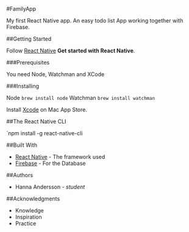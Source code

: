#FamilyApp

My first React Native app. An easy todo list App working together with Firebase.

##Getting Started

Follow [React Native](https://facebook.github.io/react-native/) **Get started with React Native**.

###Prerequisites

You need Node, Watchman and XCode

###Installing

Node `brew install node`
Watchman `brew install watchman`

Install [Xcode](https://itunes.apple.com/us/app/xcode/id497799835?mt=12) on Mac App Store.

##The React Native CLI

`npm install -g react-native-cli

##Built With

* [React Native](https://facebook.github.io/react-native/) - The framework used
* [Firebase](https://firebase.google.com/?gclid=Cj0KEQiA8orFBRCEpODivaOft_EBEiQAy3mlfVPHB5pwmuzd3OVusUmPIL0KoDpjGDbYjCJ_575BHy0aAt5A8P8HAQ) - For the Database

##Authors

* Hanna Andersson - *student*

##Acknowledgments

* Knowledge
* Inspiration
* Practice

